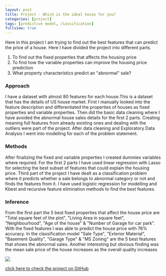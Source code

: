 ```yaml
---
layout: post
title: Project - Which is the ideal house for you?
categories: [project]
tags: [predictive model, classification]
fullview: true
---
```


Here in this project I am trying to find out the best features that can predict the price of a house. Here I have divided the project into different parts.
1. To find out the fixed properties that affects the housing price
2. To find how the variable properties can improve the housing price prediction
3. What property characteristics predict an "abnormal" sale?

### Approach

I have a dataset with almost 80 features for each house.This is a dataset that has the details of US house market. First I manually looked into the feature description and differentiated the properties of houses as fixed properties and variable properties. Then did the basic data cleaning where I have avoided the abnormal house sales details for the first 2 parts. Creating meaning full features from already existing ones and dealing with the outliers were part of the project. After data cleaning and Exploratory Data Analysis I went into modelling for each of the problem statement.

### Methods

After finalizing the fixed and variable properties I created dummies variables where required. For the first 2 parts I have used linear regression with Lasso for selecting the best subset of features that could explain the housing price. Third part of the project I have dealt as a classification problem where it predicts whether a sale belongs to abnormal category or not and finds the features from it. I have used logistic regression for modelling and Kbest and recursive feature elimination methods to find the best features.

### Inference

From the first part the 5 best fixed properties that affect the house price are "Total square feet of the plot", "Living Area in square feet", "Neighbourhood", "Age of the house" & "Number of Garage for car park". With the fixed features I was able to predict the house price with 76% accuracy. In the classification model "Sale Type", "Exterior Material", "Basement Quality", "Garage Type" & "MS Zoning" are the 5 best features that shows the abnormal sales. 
Another interesting but obvious finding was the mean sale price of the house increases as the overall quality increases

<img src="https://mahendrashaji.github.io/assets/media/Sale_vs_Qual.png">



<a class="btn btn-default" href="https://github.com/MahendraShaji/Project/tree/master/Housing_Data">click here to check the project on GitHub</a>



